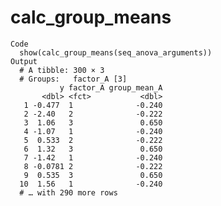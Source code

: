 # calc_group_means

    Code
      show(calc_group_means(seq_anova_arguments))
    Output
      # A tibble: 300 × 3
      # Groups:   factor_A [3]
               y factor_A group_mean_A
           <dbl> <fct>           <dbl>
       1 -0.477  1              -0.240
       2 -2.40   2              -0.222
       3  1.06   3               0.650
       4 -1.07   1              -0.240
       5  0.533  2              -0.222
       6  1.32   3               0.650
       7 -1.42   1              -0.240
       8 -0.0781 2              -0.222
       9  0.535  3               0.650
      10  1.56   1              -0.240
      # … with 290 more rows

